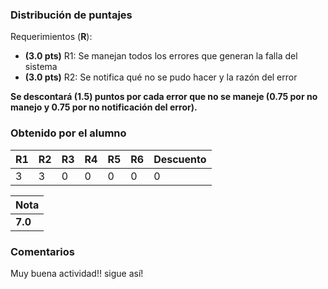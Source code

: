### Distribución de puntajes

Requerimientos (**R**):

* **(3.0 pts)** R1: Se manejan todos los errores que generan la falla del sistema
* **(3.0 pts)** R2: Se notifica qué no se pudo hacer y la razón del error

**Se descontará (1.5) puntos por cada error que no se maneje (0.75 por no manejo y 0.75 por no notificación del error).**

### Obtenido por el alumno
| R1 | R2 | R3 | R4 | R5 | R6 | Descuento |
|:---|:---|:---|:---|:---|:---|:----------|
| 3 | 3 | 0 | 0 | 0 | 0 | 0 |

| Nota |
|:-----|
| **7.0** |

### Comentarios
Muy buena actividad!! sigue así!
